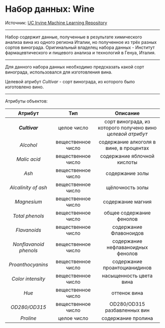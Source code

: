 Набор данных: Wine
==

Источник: [UC Irvine Machine Learning Repository](https://archive.ics.uci.edu/ml/datasets/Wine)
___
Набор содержит данные, полученные в результате химического анализа вина из одного региона Италии, но полученное из трёх разных сортов винограда.
Оригинальный владелец набора данных - Институт фармацевтического и пищевого анализа и технологий в Генуа, Италия.
___
Для данного набора данных необходимо предсказать какой сорт винограда, использовался для изготовления вина.

Целевой атрибут *Cultivar* - сорт винограда, из которого было изготовлено вино.
___
Атрибуты объектов:

| Атрибут | Тип | Описание |
|:------:|:------:|:------:|
| __*Cultivar*__ |     целое число    | сорт винограда, из которого получено вино <br>_целевой атрибут_ |
|    *Alcohol*   | вещественное число | содержание алкоголя в вине, в процентах |
|  *Malic acid*  | вещественное число | содержание яблочной кислоты |
|      *Ash*     | вещественное число | содержание золы |
| *Alcalinity of ash* | вещественное число | щёлочность золы |
| *Magnesium* | вещественное число | содержание магния |
| *Total phenols* | вещественное число | общее содержание фенолов |
| *Flavanoids* | вещественное число | содержание Флавоноидов |
| *Nonflavanoid phenols* | вещественное число | содержание нефлаваноидных фенолов |
| *Proanthocyanins* | вещественное число | содержание проантоцианидинов |
| *Color intensity* | вещественное число | насыщенность цвета вина |
| *Hue* | вещественное число | оттенок вина |
| *OD280/OD315* | вещественное число | OD280/OD315 разбавленных вин |
| *Proline* | целое число | содержание пролина |
